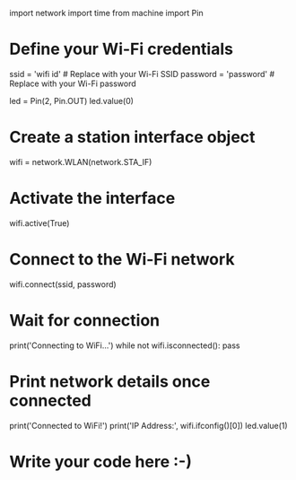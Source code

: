 import network
import time
from machine import Pin

# Define your Wi-Fi credentials
ssid = 'wifi id'      # Replace with your Wi-Fi SSID
password = 'password'  # Replace with your Wi-Fi password

led = Pin(2, Pin.OUT)
led.value(0)

# Create a station interface object
wifi = network.WLAN(network.STA_IF)

# Activate the interface
wifi.active(True)

# Connect to the Wi-Fi network
wifi.connect(ssid, password)

# Wait for connection
print('Connecting to WiFi...')
while not wifi.isconnected():
    pass

# Print network details once connected
print('Connected to WiFi!')
print('IP Address:', wifi.ifconfig()[0])
led.value(1)

# Write your code here :-)
